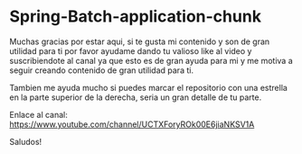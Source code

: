# Spring-Batch-application-chunk

Muchas gracias por estar aqui, si te gusta mi contenido y son de gran utilidad para ti por favor ayudame dando tu valioso like al video y suscribiendote al canal
ya que esto es de gran ayuda para mi y me motiva a seguir creando contenido de gran utilidad para ti.

Tambien me ayuda mucho si puedes marcar el repositorio con una estrella en la parte superior de la derecha, seria un gran detalle de tu parte.

Enlace al canal:
https://www.youtube.com/channel/UCTXForyROk00E6jiaNKSV1A

Saludos!
